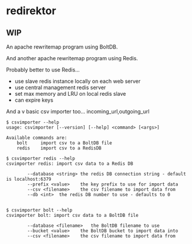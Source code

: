 # redirektor

## WIP

An apache rewritemap program using BoltDB.

And another apache rewritemap program using Redis.

Probably better to use Redis...
* use slave redis instance locally on each web server
* use central management redis server
* set max memory and LRU on local redis slave
* can expire keys

And a v basic csv importer too...
incoming_url,outgoing_url

```
$ csvimporter --help
usage: csvimporter [--version] [--help] <command> [<args>]

Available commands are:
    bolt     import csv to a BoltDB file
    redis    import csv to a RedisDB

$ csvimporter redis --help
csvimporter redis: import csv data to a Redis DB

		--database <string>	the redis DB connection string - default is localhost:6379
		--prefix <value>	the key prefix to use for import data
		--csv <filename>	the csv filename to import data from
		--db <int>	the redis DB number to use - defaults to 0


$ csvimporter bolt --help
csvimporter bolt: import csv data to a BoltDB file

		--database <filename>	the BoltDB filename to use
		--bucket <value>	the BoltDB bucket to import data into
		--csv <filename>	the csv filename to import data from
```
